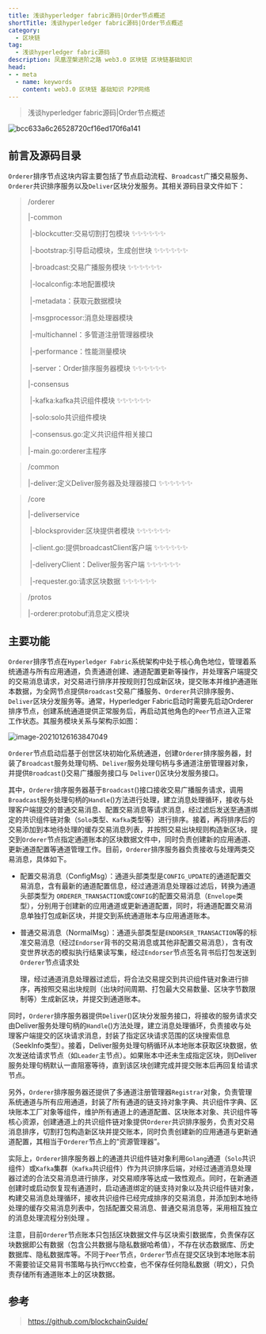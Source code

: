 ```yaml
---
title: 浅谈hyperledger fabric源码|Order节点概述
shortTitle: 浅谈hyperledger fabric源码|Order节点概述
category:
  - 区块链
tag:
  - 浅谈hyperledger fabric源码
description: 凤凰涅槃进阶之路 web3.0 区块链 区块链基础知识  
head:
- - meta
  - name: keywords
    content: web3.0 区块链 基础知识 P2P网络 
---
```

> 浅谈hyperledger fabric源码|Order节点概述
>


![bcc633a6c26528720cf16ed170f6a141](https://tva1.sinaimg.cn/large/008eGmZEgy1gn15th0ollj31c00u0qcl.jpg)

## 前言及源码目录

`Orderer`排序节点这块内容主要包括了节点启动流程、`Broadcast`广播交易服务、`Orderer`共识排序服务以及`Deliver`区块分发服务。其相关源码目录文件如下：

> /orderer
>
> |-common
>
> ​	|-blockcutter:交易切割打包模块  ✨✨✨✨✨✨
>
> ​	|-bootstrap:引导启动模块，生成创世块  ✨✨✨✨✨✨
>
> ​	|-broadcast:交易广播服务模块 ✨✨✨✨✨✨
>
> ​	|-localconfig:本地配置模块
>
> ​	|-metadata：获取元数据模块
>
> ​	|-msgprocessor:消息处理器模块 
>
> ​	|-multichannel：多管道注册管理器模块
>
> ​	|-performance：性能测量模块
>
> ​	|-server：Order排序服务器模块  ✨✨✨✨✨✨
>
> |-consensus
>
> ​	|-kafka:kafka共识组件模块 ✨✨✨✨✨✨
>
> ​	|-solo:solo共识组件模块 
>
> ​	|-consensus.go:定义共识组件相关接口 
>
> |-main.go:orderer主程序

> /common
>
> |-deliver:定义Deliver服务器及处理器接口 ✨✨✨✨✨✨

> /core
>
> |-deliverservice
>
> ​	|-blocksprovider:区块提供者模块 ✨✨✨✨✨✨
>
> ​	|-client.go:提供broadcastClient客户端 ✨✨✨✨✨✨
>
> ​	|-deliveryClient：Deliver服务客户端 ✨✨✨✨✨✨
>
> ​	|-requester.go:请求区块数据 ✨✨✨✨✨✨

> /protos
>
> |-orderer:protobuf消息定义模块

## 主要功能

`Orderer`排序节点在`Hyperledger Fabric`系统架构中处于核心角色地位，管理着系统通道与所有应用通道，负责通道创建、通道配置更新等操作，并处理客户端提交的交易消息请求，对交易进行排序并按规则打包成新区块，提交账本并维护通道账本数据，为全网节点提供`Broadcast`交易广播服务、`Orderer`共识排序服务、`Deliver`区块分发服务等。通常，Hyperledger Fabric启动时需要先启动Orderer排序节点，创建系统通道提供正常服务后，再启动其他角色的`Peer`节点进入正常工作状态。其服务模块关系与架构示如图：

![image-20210126163847049](https://tva1.sinaimg.cn/large/008eGmZEgy1gn16qf76aaj31ev0u0top.jpg)

`Orderer`节点启动后基于创世区块初始化系统通道，创建`Orderer`排序服务器，封装了`Broadcast`服务处理句柄、`Deliver`服务处理句柄与多通道注册管理器对象，并提供`Broadcast`()交易广播服务接口与 `Deliver`()区块分发服务接口。

其中，`Orderer`排序服务器基于`Broadcast`()接口接收交易广播服务请求，调用`Broadcast`服务处理句柄的`Handle`()方法进行处理，建立消息处理循环，接收与处理客户端提交的普通交易消息、配置交易消息等请求消息，经过滤后发送至通道绑定的共识组件链对象（`Solo`类型、`Kafka`类型等）进行排序。接着，再将排序后的交易添加到本地待处理的缓存交易消息列表，并按照交易出块规则构造新区块，提交到`Orderer`节点指定通道账本的区块数据文件中，同时负责创建新的应用通道、更新通道配置等通道管理工作。目前，`Orderer`排序服务器负责接收与处理两类交易消息，具体如下。

- 配置交易消息（ConfigMsg）：通道头部类型是`CONFIG_UPDATE`的通道配置交易消息，含有最新的通道配置信息，经过通道消息处理器过滤后，转换为通道头部类型为 `ORDERER_TRANSACTION`或`CONFIG`的配置交易消息（`Envelope`类型），分别用于创建新的应用通道或更新通道配置，同时，将通道配置交易消息单独打包成新区块，并提交到系统通道账本与应用通道账本。 

- 普通交易消息（NormalMsg）：通道头部类型是`ENDORSER_TRANSACTION`等的标准交易消息（经过`Endorser`背书的交易消息或其他非配置交易消息），含有改变世界状态的模拟执行结果读写集，经过`Endorser`节点签名背书后打包发送到`Orderer`节点请求处 

  理，经过通道消息处理器过滤后，将合法交易提交到共识组件链对象进行排序，再按照交易出块规则（出块时间周期、打包最大交易数量、区块字节数限制等）生成新区块，并提交到通道账本。

同时，`Orderer`排序服务器提供`Deliver`()区块分发服务接口，将接收的服务请求交由Deliver服务处理句柄的`Handle`()方法处理，建立消息处理循环，负责接收与处理客户端提交的区块请求消息，封装了指定区块请求范围的区块搜索信息（SeekInfo类型）。接着，Deliver服务处理句柄循环从本地账本获取区块数据，依次发送给请求节点（如`Leader`主节点）。如果账本中还未生成指定区块，则Deliver服务处理句柄默认一直阻塞等待，直到该区块创建完成并提交账本后再回复给请求节点。

另外，`Orderer`排序服务器还提供了多通道注册管理器`Registrar`对象，负责管理系统通道与所有应用通道，封装了所有通道的链支持对象字典、共识组件字典、区块账本工厂对象等组件，维护所有通道上的通道配置、区块账本对象、共识组件等核心资源，创建通道上的共识组件链对象提供`Orderer`共识排序服务，负责对交易消息排序，切割打包构造新区块并提交账本，同时负责创建新的应用通道与更新通道配置，其相当于`Orderer`节点上的“资源管理器”。 

实际上，`Orderer`排序服务器上的通道共识组件链对象利用`Golang`通道（`Solo`共识组件）或`Kafka`集群（`Kafka`共识组件）作为共识排序后端，对经过通道消息处理器过滤的合法交易消息进行排序，对交易顺序等达成一致性观点。同时，在新通道创建时或启动恢复现有通道时，启动通道绑定的链支持对象以及共识组件链对象，构建交易消息处理循环，接收共识组件已经完成排序的交易消息，并添加到本地待处理的缓存交易消息列表中，包括配置交易消息、普通交易消息等，采用相互独立的消息处理流程分别处理 。

注意，目前`Orderer`节点账本只包括区块数据文件与区块索引数据库，负责保存区块数据即公有数据（包含公共数据与隐私数据哈希值），不存在状态数据库、历史数据库、隐私数据库等。不同于`Peer`节点，`Orderer`节点在提交区块到本地账本前不需要验证交易背书策略与执行`MVCC`检查，也不保存任何隐私数据（明文），只负责存储所有通道账本上的区块数据。

## 参考 

> https://github.com/blockchainGuide/

